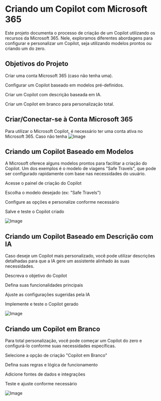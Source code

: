 # Criando um Copilot com Microsoft 365

Este projeto documenta o processo de criação de um Copilot utilizando os recursos da Microsoft 365. Nele, exploramos diferentes abordagens para configurar e personalizar um Copilot, seja utilizando modelos prontos ou criando um do zero.

## Objetivos do Projeto

Criar uma conta Microsoft 365 (caso não tenha uma).

Configurar um Copilot baseado em modelos pré-definidos.

Criar um Copilot com descrição baseada em IA.

Criar um Copilot em branco para personalização total.

## Criar/Conectar-se à Conta Microsoft 365

Para utilizar o Microsoft Copilot, é necessário ter uma conta ativa no Microsoft 365. Caso não tenha
![Image](https://github.com/user-attachments/assets/28412723-c913-4985-9f44-8381b6e8c196)

##  Criando um Copilot Baseado em Modelos

A Microsoft oferece alguns modelos prontos para facilitar a criação do Copilot. Um dos exemplos é o modelo de viagens "Safe Travels", que pode ser configurado rapidamente com base nas necessidades do usuário.

Acesse o painel de criação do Copilot

Escolha o modelo desejado (ex: "Safe Travels")

Configure as opções e personalize conforme necessário

Salve e teste o Copilot criado

![Image](https://github.com/user-attachments/assets/0895c9a2-5e7a-4b23-84ec-bc9ce94d7c31)

## Criando um Copilot Baseado em Descrição com IA

Caso deseje um Copilot mais personalizado, você pode utilizar descrições detalhadas para que a IA gere um assistente alinhado às suas necessidades.

Descreva o objetivo do Copilot

Defina suas funcionalidades principais

Ajuste as configurações sugeridas pela IA

Implemente e teste o Copilot gerado

![Image](https://github.com/user-attachments/assets/d1102be7-3c59-477f-973f-f3bd29ef989b)

##  Criando um Copilot em Branco

Para total personalização, você pode começar um Copilot do zero e configurá-lo conforme suas necessidades específicas.

Selecione a opção de criação "Copilot em Branco"

Defina suas regras e lógica de funcionamento

Adicione fontes de dados e integrações

Teste e ajuste conforme necessário

![Image](https://github.com/user-attachments/assets/ca43519e-a82f-4a3a-a938-7225ef39dc02)